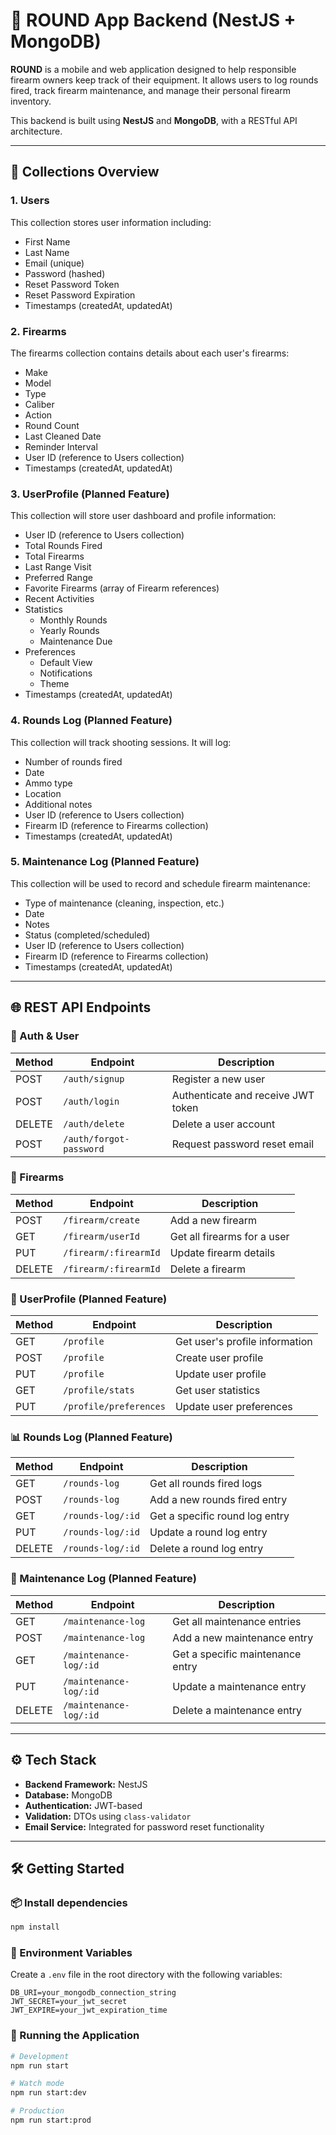 # 🔫 ROUND App Backend (NestJS + MongoDB)

**ROUND** is a mobile and web application designed to help responsible firearm owners keep track of their equipment. It allows users to log rounds fired, track firearm maintenance, and manage their personal firearm inventory.

This backend is built using **NestJS** and **MongoDB**, with a RESTful API architecture.

---

## 📁 Collections Overview

### 1. Users

This collection stores user information including:
- First Name
- Last Name
- Email (unique)
- Password (hashed)
- Reset Password Token
- Reset Password Expiration
- Timestamps (createdAt, updatedAt)

### 2. Firearms

The firearms collection contains details about each user's firearms:
- Make
- Model
- Type
- Caliber
- Action
- Round Count
- Last Cleaned Date
- Reminder Interval
- User ID (reference to Users collection)
- Timestamps (createdAt, updatedAt)

### 3. UserProfile (Planned Feature)

This collection will store user dashboard and profile information:
- User ID (reference to Users collection)
- Total Rounds Fired
- Total Firearms
- Last Range Visit
- Preferred Range
- Favorite Firearms (array of Firearm references)
- Recent Activities
- Statistics
  - Monthly Rounds
  - Yearly Rounds
  - Maintenance Due
- Preferences
  - Default View
  - Notifications
  - Theme
- Timestamps (createdAt, updatedAt)

### 4. Rounds Log (Planned Feature)

This collection will track shooting sessions. It will log:
- Number of rounds fired
- Date
- Ammo type
- Location
- Additional notes
- User ID (reference to Users collection)
- Firearm ID (reference to Firearms collection)
- Timestamps (createdAt, updatedAt)

### 5. Maintenance Log (Planned Feature)

This collection will be used to record and schedule firearm maintenance:
- Type of maintenance (cleaning, inspection, etc.)
- Date
- Notes
- Status (completed/scheduled)
- User ID (reference to Users collection)
- Firearm ID (reference to Firearms collection)
- Timestamps (createdAt, updatedAt)

---

## 🌐 REST API Endpoints

### 🔐 Auth & User

| Method | Endpoint            | Description                          |
|--------|---------------------|--------------------------------------|
| POST   | `/auth/signup`      | Register a new user                  |
| POST   | `/auth/login`       | Authenticate and receive JWT token   |
| DELETE | `/auth/delete`      | Delete a user account                |
| POST   | `/auth/forgot-password` | Request password reset email     |

### 🔫 Firearms

| Method | Endpoint          | Description                        |
|--------|-------------------|------------------------------------|
| POST   | `/firearm/create` | Add a new firearm                  |
| GET    | `/firearm/userId` | Get all firearms for a user        |
| PUT    | `/firearm/:firearmId` | Update firearm details         |
| DELETE | `/firearm/:firearmId` | Delete a firearm              |

### 👤 UserProfile (Planned Feature)

| Method | Endpoint            | Description                          |
|--------|---------------------|--------------------------------------|
| GET    | `/profile`          | Get user's profile information       |
| POST   | `/profile`          | Create user profile                  |
| PUT    | `/profile`          | Update user profile                  |
| GET    | `/profile/stats`    | Get user statistics                  |
| PUT    | `/profile/preferences` | Update user preferences         |

### 📊 Rounds Log (Planned Feature)

| Method | Endpoint            | Description                          |
|--------|---------------------|--------------------------------------|
| GET    | `/rounds-log`       | Get all rounds fired logs            |
| POST   | `/rounds-log`       | Add a new rounds fired entry         |
| GET    | `/rounds-log/:id`   | Get a specific round log entry       |
| PUT    | `/rounds-log/:id`   | Update a round log entry             |
| DELETE | `/rounds-log/:id`   | Delete a round log entry             |

### 🧰 Maintenance Log (Planned Feature)

| Method | Endpoint                 | Description                            |
|--------|--------------------------|----------------------------------------|
| GET    | `/maintenance-log`       | Get all maintenance entries            |
| POST   | `/maintenance-log`       | Add a new maintenance entry            |
| GET    | `/maintenance-log/:id`   | Get a specific maintenance entry       |
| PUT    | `/maintenance-log/:id`   | Update a maintenance entry             |
| DELETE | `/maintenance-log/:id`   | Delete a maintenance entry             |

---

## ⚙️ Tech Stack

- **Backend Framework:** NestJS
- **Database:** MongoDB
- **Authentication:** JWT-based
- **Validation:** DTOs using `class-validator`
- **Email Service:** Integrated for password reset functionality

---

## 🛠️ Getting Started

### 📦 Install dependencies

```bash
npm install
```

### 🔧 Environment Variables

Create a `.env` file in the root directory with the following variables:
```
DB_URI=your_mongodb_connection_string
JWT_SECRET=your_jwt_secret
JWT_EXPIRE=your_jwt_expiration_time
```

### 🚀 Running the Application

```bash
# Development
npm run start

# Watch mode
npm run start:dev

# Production
npm run start:prod